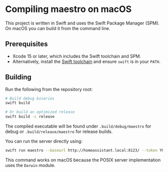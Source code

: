 # Compiling maestro on macOS

This project is written in Swift and uses the Swift Package Manager (SPM).
On macOS you can build it from the command line.

## Prerequisites
- Xcode 15 or later, which includes the Swift toolchain and SPM.
- Alternatively, install the [Swift toolchain](https://swift.org/download/#releases) and ensure `swift` is in your `PATH`.

## Building
Run the following from the repository root:

```bash
# Build debug binaries
swift build

# Or build an optimized release
swift build -c release
```

The compiled executable will be found under `.build/debug/maestro` for debug
or `.build/release/maestro` for release builds.

You can run the server directly using:

```bash
swift run maestro --baseurl http://homeassistant.local:8123/ --token YOUR_TOKEN
```

This command works on macOS because the POSIX server implementation
uses the `Darwin` module.
